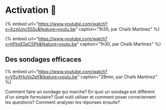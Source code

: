 # Activation 🎯

{% embed url="https://www.youtube.com/watch?v=XzzjUncS55c&feature=youtu.be" caption="1h30, par Chaïb Martinez" %}

{% embed url="https://www.youtube.com/watch?v=hFbsE5aC5Pk&feature=youtu.be" caption="1h30, par Chaïb Martinez" %}

## Des sondages efficaces

{% embed url="https://www.youtube.com/watch?v=V5yXHuVs2pY&feature=youtu.be" caption="28min, par Chaïb Martinez" %}

Comment faire un sondage qui marche? En quoi un sondage est différent d'un simple formulaire? Quel outil utiliser et comment poser correctement les questions? Comment analyser les réponses ensuite?

